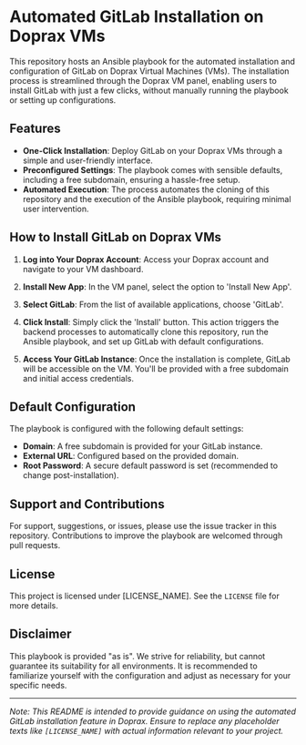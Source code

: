 # Automated GitLab Installation on Doprax VMs

This repository hosts an Ansible playbook for the automated installation and configuration of GitLab on Doprax Virtual Machines (VMs). The installation process is streamlined through the Doprax VM panel, enabling users to install GitLab with just a few clicks, without manually running the playbook or setting up configurations.

## Features

- **One-Click Installation**: Deploy GitLab on your Doprax VMs through a simple and user-friendly interface.
- **Preconfigured Settings**: The playbook comes with sensible defaults, including a free subdomain, ensuring a hassle-free setup.
- **Automated Execution**: The process automates the cloning of this repository and the execution of the Ansible playbook, requiring minimal user intervention.

## How to Install GitLab on Doprax VMs

1. **Log into Your Doprax Account**:
   Access your Doprax account and navigate to your VM dashboard.

2. **Install New App**:
   In the VM panel, select the option to 'Install New App'.

3. **Select GitLab**:
   From the list of available applications, choose 'GitLab'.

4. **Click Install**:
   Simply click the 'Install' button. This action triggers the backend processes to automatically clone this repository, run the Ansible playbook, and set up GitLab with default configurations.

5. **Access Your GitLab Instance**:
   Once the installation is complete, GitLab will be accessible on the VM. You'll be provided with a free subdomain and initial access credentials.

## Default Configuration

The playbook is configured with the following default settings:

- **Domain**: A free subdomain is provided for your GitLab instance.
- **External URL**: Configured based on the provided domain.
- **Root Password**: A secure default password is set (recommended to change post-installation).

## Support and Contributions

For support, suggestions, or issues, please use the issue tracker in this repository. Contributions to improve the playbook are welcomed through pull requests.

## License

This project is licensed under [LICENSE_NAME]. See the `LICENSE` file for more details.

## Disclaimer

This playbook is provided "as is". We strive for reliability, but cannot guarantee its suitability for all environments. It is recommended to familiarize yourself with the configuration and adjust as necessary for your specific needs.

---

*Note: This README is intended to provide guidance on using the automated GitLab installation feature in Doprax. Ensure to replace any placeholder texts like `[LICENSE_NAME]` with actual information relevant to your project.*
